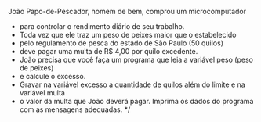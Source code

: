 João Papo-de-Pescador, homem de bem, comprou um microcomputador 
 * para controlar o rendimento diário de seu trabalho. 
 * Toda vez que ele traz um peso de peixes maior que o estabelecido 
 * pelo regulamento de pesca do estado de São Paulo (50 quilos) 
 * deve pagar uma multa de R$ 4,00 por quilo excedente. 
 * João precisa que você faça um programa que leia a variável peso (peso de peixes)
 * e calcule o excesso. 
 * Gravar na variável excesso a quantidade de quilos além do limite e na variável multa
 * o valor da multa que João deverá pagar. Imprima os dados do programa com as mensagens adequadas. 
 */